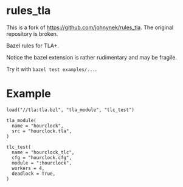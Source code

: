 # rules_tla

This is a fork of https://github.com/johnynek/rules_tla. The original repository is broken.

Bazel rules for TLA+.

Notice the bazel extension is rather rudimentary and may be fragile.

Try it with `bazel test examples/...`.

# Example

```bazel
load("//tla:tla.bzl", "tla_module", "tlc_test")

tla_module(
  name = "hourclock",
  src = "hourclock.tla",
)

tlc_test(
  name = "hourclock_tlc",
  cfg = "hourclock.cfg",
  module = ":hourclock",
  workers = 4,
  deadlock = True,
)
```
